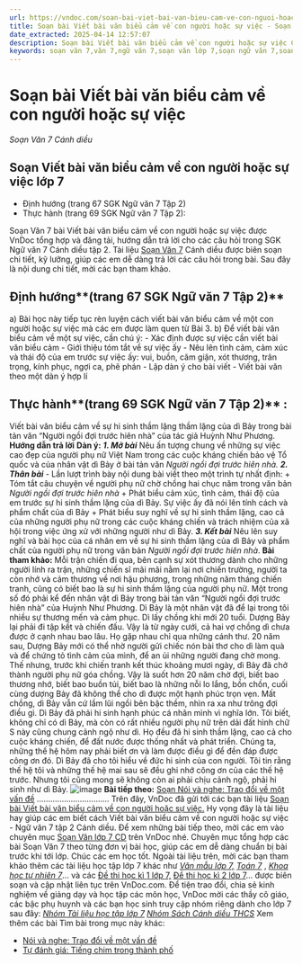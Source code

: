 ```yaml
---
url: https://vndoc.com/soan-bai-viet-bai-van-bieu-cam-ve-con-nguoi-hoac-su-viec-280762
title: Soạn bài Viết bài văn biểu cảm về con người hoặc sự việc - Soạn Văn 7 Cánh diều - VnDoc.com
date_extracted: 2025-04-14 12:57:07
description: Soạn bài Viết bài văn biểu cảm về con người hoặc sự việc Cánh diều bao gồm đáp án chi tiết cho các câu hỏi trong SGK Ngữ Văn 7 Cánh Diều tập 2, giúp các em dễ dàng chuẩn bị bài trước khi tới lớp.
keywords: soạn văn 7,văn 7,ngữ văn 7,soạn văn lớp 7,soạn ngữ văn 7,soan van 7,văn lớp 7,ngữ văn lớp 7,giải văn 7,soạn văn 7 tập 2,soạn văn lớp 7 tập 2,ngu van 7,Soạn bài Viết bài văn biểu cảm về con người hoặc sự việc,ngữ văn lớp 7 cánh diều,soạn văn 7 cánh diều,Viết bài văn biểu cảm về con người hoặc sự việc,ngữ văn 7 cánh diều,soạn văn 7 Viết bài văn biểu cảm về con người hoặc sự việc,văn 7 cánh diều,soan van 7 canh dieu
---
```


# Soạn bài Viết bài văn biểu cảm về con người hoặc sự việc
 _Soạn Văn 7 Cánh diều_
## Soạn Viết bài văn biểu cảm về con người hoặc sự việc lớp 7
  * Định hướng \(trang 67 SGK Ngữ văn 7 Tập 2\)
  * Thực hành \(trang 69 SGK Ngữ văn 7 Tập 2\):

Soạn Văn 7 bài Viết bài văn biểu cảm về con người hoặc sự việc được VnDoc tổng hợp và đăng tải, hướng dẫn trả lời cho các câu hỏi trong SGK Ngữ văn 7 Cánh diều tập 2. Tài liệu [Soạn Văn 7](<https://vndoc.com/ngu-van-7-tap-2-cd>) Cánh diều được biên soạn chi tiết, kỹ lưỡng, giúp các em dễ dàng trả lời các câu hỏi trong bài. Sau đây là nội dung chi tiết, mời các bạn tham khảo.
## **Định hướng****\(trang 67 SGK Ngữ văn 7 Tập 2\)**
a\) Bài học này tiếp tục rèn luyện cách viết bài văn biểu cảm về một con người hoặc sự việc mà các em được làm quen từ Bài 3.
b\) Để viết bài văn biểu cảm về một sự việc, cần chú ý:
\- Xác định được sự việc cần viết bài văn biểu cảm
\- Giới thiệu tóm tắt về sự việc ấy
\- Nêu lên tình cảm, cảm xúc và thái độ của em trước sự việc ấy: vui, buồn, căm giận, xót thương, trân trọng, kính phục, ngợi ca, phê phán
\- Lập dàn ý cho bài viết
\- Viết bài văn theo một dàn ý hợp lí
## **Thực hành****\(trang 69 SGK Ngữ văn 7 Tập 2\)** :
Viết bài văn biểu cảm về sự hi sinh thầm lặng thầm lặng của dì Bảy trong bài tản văn “Người ngồi đợi trước hiên nhà” của tác giả Huỳnh Như Phương.
**Hướng dẫn trả lời**
**Dàn ý:**
**_1\. Mở bài_**
Nêu ấn tượng chung về những sự việc cao đẹp của người phụ nữ Việt Nam trong các cuộc kháng chiến bảo vệ Tổ quốc và của nhân vật dì Bảy ở bài tản văn _Người ngồi đợi trước hiên nhà._
**_2\. Thân bài_**
\- Lần lượt trình bày nội dung bài viết theo một trình tự nhất định:
\+ Tóm tắt câu chuyện về người phụ nữ chờ chồng hai chục năm trong văn bản _Người ngồi đợi trước hiên nhà_
\+ Phát biểu cảm xúc, tình cảm, thái độ của em trước sự hi sinh thầm lặng của dì Bảy. Sự việc ấy đã nói lên tính cách và phẩm chất của dì Bảy
\+ Phát biểu suy nghĩ về sự hi sinh thầm lặng, cao cả của những người phụ nữ trong các cuộc kháng chiến và trách nhiệm của xã hội trong việc ứng xử với những người như dì Bảy.
**_3\. Kết bài_**
Nêu lên suy nghĩ và bài học của cá nhân em về sự hi sinh thầm lặng của dì Bảy và phẩm chất của người phụ nữ trong văn bản _Người ngồi đợi trước hiên nhà_.
**Bài tham khảo:**
Mỗi trận chiến đi qua, bên cạnh sự xót thương dành cho những người lính ra trận, những chiến sĩ mãi mãi nằm lại nơi chiến trường, người ta còn nhớ và cảm thương về nơi hậu phương, trong những năm tháng chiến tranh, cũng có biết bao là sự hi sinh thầm lặng của người phụ nữ. Một trong số đó phải kể đến nhân vật dì Bảy trong bài tản văn “Người ngồi đợi trước hiên nhà” của Huỳnh Như Phương.
Dì Bảy là một nhân vật đã để lại trong tôi nhiều sự thương mến và cảm phục. Dì lấy chồng khi mới 20 tuổi. Dượng Bảy lại phải đi tập kết và chiến đấu. Vậy là từ ngày cưới, cả hai vợ chồng dì chưa được ở cạnh nhau bao lâu. Họ gặp nhau chỉ qua những cánh thư. 20 năm sau, Dượng Bảy mới có thể nhờ người gửi chiếc nón bài thơ cho dì làm quà và để chứng tỏ tình cảm của mình, để an ủi những người đang chờ mong. Thế nhưng, trước khi chiến tranh kết thúc khoảng mươi ngày, dì Bảy đã chở thành người phụ nữ góa chồng. Vậy là suốt hơn 20 năm chờ đợi, biết bao thương nhớ, biết bao buồn tủi, biết bao là những nỗi lo lắng, bồn chồn, cuối cùng dượng Bảy đã không thể cho dì được một hạnh phúc trọn vẹn.
Mất chồng, dì Bảy vẫn cứ lầm lũi ngồi bên bậc thềm, nhìn ra xa như trông đợi điều gì. Dì Bảy đã phải hi sinh hạnh phúc cá nhân mình vì nghĩa lớn. Tôi biết, không chỉ có dì Bảy, mà còn có rất nhiều người phụ nữ trên dải đất hình chữ S này cũng chung cảnh ngộ như dì. Họ đều đã hi sinh thầm lặng, cao cả cho cuộc kháng chiến, để đất nước được thống nhất và phát triển. Chúng ta, những thế hệ hôm nay phải biết ơn và làm được điều gì để đền đáp được công ơn đó.
Dì Bảy đã cho tôi hiểu về đức hi sinh của con người. Tôi tin rằng thế hệ tôi và những thế hệ mai sau sẽ đều ghi nhớ công ơn của các thế hệ trước. Nhưng tôi cũng mong sẽ không còn ai phải chịu cảnh ngộ, phải hi sinh như dì Bảy.
![image](https://i.vdoc.vn/data/image/2022/08/26/ban-tay.svg) **Bài tiếp theo:** [Soạn Nói và nghe: Trao đổi về một vấn đề](<https://vndoc.com/soan-bai-noi-va-nghe-trao-doi-ve-mot-van-de-280765>)
................................
Trên đây, VnDoc đã gửi tới các bạn tài liệu [Soạn bài Viết bài văn biểu cảm về con người hoặc sự việc.](<https://vndoc.com/soan-bai-viet-bai-van-bieu-cam-ve-con-nguoi-hoac-su-viec-280762>) Hy vọng đây là tài liệu hay giúp các em biết cách Viết bài văn biểu cảm về con người hoặc sự việc - Ngữ văn 7 tập 2 Cánh diều. Để xem những bài tiếp theo, mời các em vào chuyên mục [Soạn Văn lớp 7 CD](<https://vndoc.com/ngu-van-7-tap-1-cd>) trên VnDoc nhé. Chuyên mục tổng hợp các bài Soạn Văn 7 theo từng đơn vị bài học, giúp các em dễ dàng chuẩn bị bài trước khi tới lớp. Chúc các em học tốt.
Ngoài tài liệu trên, mời các bạn tham khảo thêm các tài liệu học tập lớp 7 khác như [_Văn mẫu lớp 7,_](<https://vndoc.com/van-mau-lop7>) [_Toán 7_](<https://vndoc.com/toan-7-tap-1-canh-dieu>) , [_Khoa học tự nhiên 7_](<https://vndoc.com/khoa-hoc-tu-nhien-7-cd>)... và các [Đề thi học kì 1 lớp 7,](<https://vndoc.com/de-thi-hoc-ki-1-lop7>) [Đề thi học kì 2 lớp 7](<https://vndoc.com/de-thi-hoc-ki-2-lop7>)... được biên soạn và cập nhật liên tục trên VnDoc.com.
Để tiện trao đổi, chia sẻ kinh nghiệm về giảng dạy và học tập các môn học, VnDoc mời các thầy cô giáo, các bậc phụ huynh và các bạn học sinh truy cập nhóm riêng dành cho lớp 7 sau đây:
[_Nhóm Tài liệu học tập lớp 7_](</goto?u=aHR0cHM6Ly93d3cuZmFjZWJvb2suY29tL2dyb3Vwcy9UYWkubGlldS5ob2MudGFwLmxvcC43LlZORE9D>)
[ _Nhóm Sách Cánh diều THCS_](</goto?u=aHR0cHM6Ly93d3cuZmFjZWJvb2suY29tL2dyb3Vwcy9zYWNoY2FuaGRpZXV0aGNz>)
Xem thêm các bài Tìm bài trong mục này khác:
  * [Nói và nghe: Trao đổi về một vấn đề](</soan-bai-noi-va-nghe-trao-doi-ve-mot-van-de-280765>)
  * [Tự đánh giá: Tiếng chim trong thành phố](</soan-bai-tieng-chim-trong-thanh-pho-280767>)

